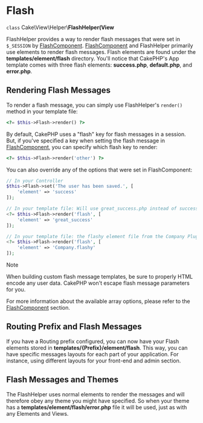 # Flash

`class` Cake\\View\\Helper\\**FlashHelper(View**

FlashHelper provides a way to render flash messages that were set in
`$_SESSION` by [FlashComponent](../../controllers/components/flash.md).
[FlashComponent](../../controllers/components/flash.md) and FlashHelper
primarily use elements to render flash messages. Flash elements are found under
the **templates/element/flash** directory. You'll notice that CakePHP's App
template comes with three flash elements: **success.php**, **default.php**, and
**error.php**.

## Rendering Flash Messages

To render a flash message, you can simply use FlashHelper's `render()`
method in your template file:

``` php
<?= $this->Flash->render() ?>
```

By default, CakePHP uses a "flash" key for flash messages in a session. But, if
you've specified a key when setting the flash message in
[FlashComponent](../../controllers/components/flash.md), you can specify which
flash key to render:

``` php
<?= $this->Flash->render('other') ?>
```

You can also override any of the options that were set in FlashComponent:

``` php
// In your Controller
$this->Flash->set('The user has been saved.', [
    'element' => 'success'
]);

// In your template file: Will use great_success.php instead of success.php
<?= $this->Flash->render('flash', [
    'element' => 'great_success'
]);

// In your template file: the flashy element file from the Company Plugin
<?= $this->Flash->render('flash', [
    'element' => 'Company.flashy'
]);
```

> [!NOTE]
> When building custom flash message templates, be sure to properly HTML
> encode any user data. CakePHP won't escape flash message parameters for you.

For more information about the available array options, please refer to the
[FlashComponent](../../controllers/components/flash.md) section.

## Routing Prefix and Flash Messages

If you have a Routing prefix configured, you can now have your Flash elements
stored in **templates/{Prefix}/element/flash**. This way, you can have
specific messages layouts for each part of your application. For instance, using
different layouts for your front-end and admin section.

## Flash Messages and Themes

The FlashHelper uses normal elements to render the messages and will therefore
obey any theme you might have specified. So when your theme has a
**templates/element/flash/error.php** file it will be used, just as with any
Elements and Views.
